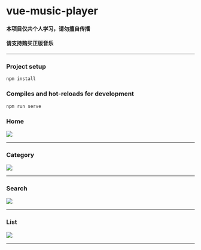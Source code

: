 # vue-music-player

#### 本项目仅共个人学习，请勿擅自传播
#### 请支持购买正版音乐

---

### Project setup

```
npm install
```

### Compiles and hot-reloads for development

```
npm run serve
```

### Home

![](./src/assets/images/Home.png)

---

### Category

![](./src/assets/images/Category.png)

---

### Search

![](./src/assets/images/Search.png)

---

### List

![](./src/assets/images/List.png)

---
